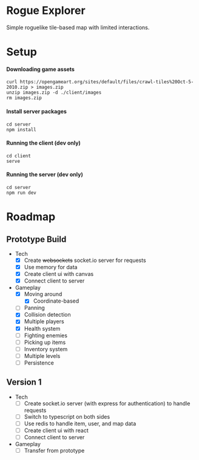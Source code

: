 # Rogue Explorer

Simple roguelike tile-based map with limited interactions.

# Setup

#### Downloading game assets
```
curl https://opengameart.org/sites/default/files/crawl-tiles%20Oct-5-2010.zip > images.zip
unzip images.zip -d ./client/images
rm images.zip
```

#### Install server packages
```
cd server
npm install
```

#### Running the client (dev only)
```
cd client
serve
```

#### Running the server (dev only)
```
cd server
npm run dev
```

# Roadmap

## Prototype Build

- Tech
    - [x] Create <s>websockets</s> socket.io server for requests
    - [x] Use memory for data
    - [x] Create client ui with canvas
    - [x] Connect client to server
- Gameplay
    - [x] Moving around
        - [x] Coordinate-based
    - [ ] Panning
    - [x] Collision detection
    - [x] Multiple players
    - [x] Health system
    - [ ] Fighting enemies
    - [ ] Picking up items
    - [ ] Inventory system
    - [ ] Multiple levels
    - [ ] Persistence

## Version 1

- Tech
    - [ ] Create socket.io server (with express for authentication) to handle requests
    - [ ] Switch to typescript on both sides
    - [ ] Use redis to handle item, user, and map data
    - [ ] Create client ui with react
    - [ ] Connect client to server
- Gameplay
    - [ ] Transfer from prototype